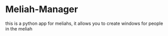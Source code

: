 # Meliah-Manager

this is a python app for meliahs, it allows you to create windows for people in the meliah
